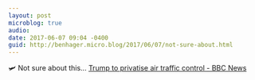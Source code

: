 ```yaml
---
layout: post
microblog: true
audio: 
date: 2017-06-07 09:04 -0400
guid: http://benhager.micro.blog/2017/06/07/not-sure-about.html
---
```

🛩 Not sure about this... [Trump to privatise air traffic control - BBC News](http://www.bbc.com/news/business-40163630)
